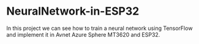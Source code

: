 # NeuralNetwork-in-ESP32
In this project we can see how to train a neural network using TensorFlow and implement it in Avnet Azure Sphere MT3620 and ESP32.
